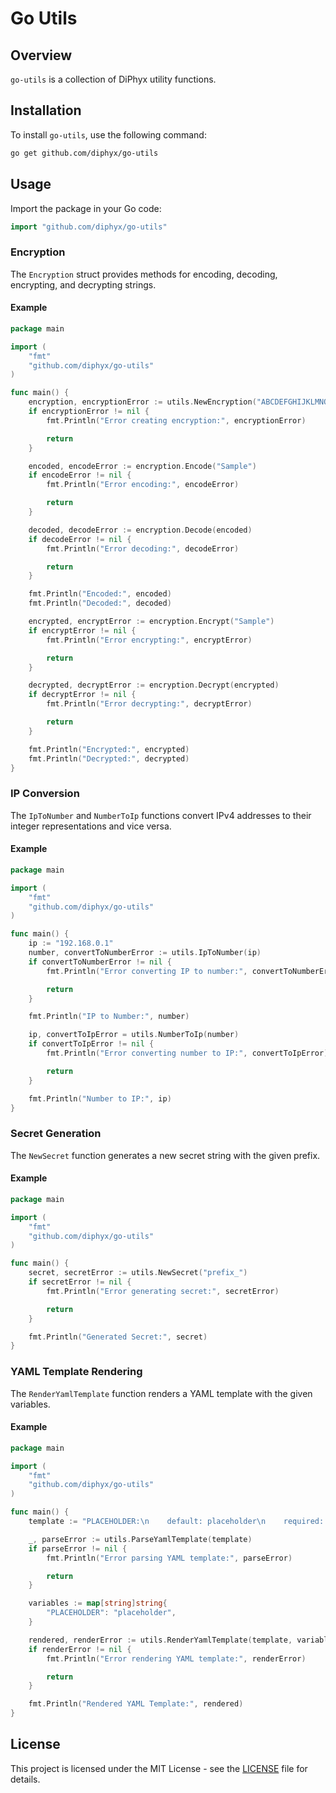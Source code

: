 # Go Utils

## Overview

`go-utils` is a collection of DiPhyx utility functions.

## Installation

To install `go-utils`, use the following command:

```sh
go get github.com/diphyx/go-utils
```

## Usage

Import the package in your Go code:

```go
import "github.com/diphyx/go-utils"
```

### Encryption

The `Encryption` struct provides methods for encoding, decoding, encrypting, and decrypting strings.

#### Example

```go
package main

import (
    "fmt"
    "github.com/diphyx/go-utils"
)

func main() {
    encryption, encryptionError := utils.NewEncryption("ABCDEFGHIJKLMNOPQRSTUVWX12345678", "1234567890123456")
    if encryptionError != nil {
        fmt.Println("Error creating encryption:", encryptionError)

        return
    }

    encoded, encodeError := encryption.Encode("Sample")
    if encodeError != nil {
        fmt.Println("Error encoding:", encodeError)

        return
    }

    decoded, decodeError := encryption.Decode(encoded)
    if decodeError != nil {
        fmt.Println("Error decoding:", decodeError)

        return
    }

    fmt.Println("Encoded:", encoded)
    fmt.Println("Decoded:", decoded)

    encrypted, encryptError := encryption.Encrypt("Sample")
    if encryptError != nil {
        fmt.Println("Error encrypting:", encryptError)

        return
    }

    decrypted, decryptError := encryption.Decrypt(encrypted)
    if decryptError != nil {
        fmt.Println("Error decrypting:", decryptError)

        return
    }

    fmt.Println("Encrypted:", encrypted)
    fmt.Println("Decrypted:", decrypted)
}
```

### IP Conversion

The `IpToNumber` and `NumberToIp` functions convert IPv4 addresses to their integer representations and vice versa.

#### Example

```go
package main

import (
    "fmt"
    "github.com/diphyx/go-utils"
)

func main() {
    ip := "192.168.0.1"
    number, convertToNumberError := utils.IpToNumber(ip)
    if convertToNumberError != nil {
        fmt.Println("Error converting IP to number:", convertToNumberError)

        return
    }

    fmt.Println("IP to Number:", number)

    ip, convertToIpError = utils.NumberToIp(number)
    if convertToIpError != nil {
        fmt.Println("Error converting number to IP:", convertToIpError)

        return
    }

    fmt.Println("Number to IP:", ip)
}
```

### Secret Generation

The `NewSecret` function generates a new secret string with the given prefix.

#### Example

```go
package main

import (
    "fmt"
    "github.com/diphyx/go-utils"
)

func main() {
    secret, secretError := utils.NewSecret("prefix_")
    if secretError != nil {
        fmt.Println("Error generating secret:", secretError)

        return
    }

    fmt.Println("Generated Secret:", secret)
}
```

### YAML Template Rendering

The `RenderYamlTemplate` function renders a YAML template with the given variables.

#### Example

```go
package main

import (
    "fmt"
    "github.com/diphyx/go-utils"
)

func main() {
    template := "PLACEHOLDER:\n    default: placeholder\n    required: true\n#---\nname: {{ PLACEHOLDER }}"

    _, parseError := utils.ParseYamlTemplate(template)
    if parseError != nil {
        fmt.Println("Error parsing YAML template:", parseError)

        return
    }

    variables := map[string]string{
        "PLACEHOLDER": "placeholder",
    }

    rendered, renderError := utils.RenderYamlTemplate(template, variables)
    if renderError != nil {
        fmt.Println("Error rendering YAML template:", renderError)

        return
    }

    fmt.Println("Rendered YAML Template:", rendered)
}
```

## License

This project is licensed under the MIT License - see the [LICENSE](LICENSE) file for details.
